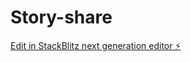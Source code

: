 # Story-share

[Edit in StackBlitz next generation editor ⚡️](https://stackblitz.com/~/github.com/dalamar96/Story-share)